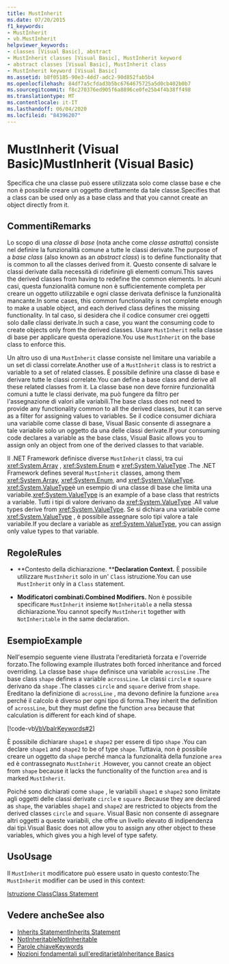 ```yaml
---
title: MustInherit
ms.date: 07/20/2015
f1_keywords:
- MustInherit
- vb.MustInherit
helpviewer_keywords:
- classes [Visual Basic], abstract
- MustInherit classes [Visual Basic], MustInherit keyword
- abstract classes [Visual Basic], MustInherit class
- MustInherit keyword [Visual Basic]
ms.assetid: b8f05185-90e3-4dd7-adc2-90d852fab5b4
ms.openlocfilehash: 84df7a5cfdad3b5bc6764675725a5d0cb402b0b7
ms.sourcegitcommit: f8c270376ed905f6a8896ce0fe25b4f4b38ff498
ms.translationtype: MT
ms.contentlocale: it-IT
ms.lasthandoff: 06/04/2020
ms.locfileid: "84396207"
---
```

# <a name="mustinherit-visual-basic"></a><span data-ttu-id="f1eda-102">MustInherit (Visual Basic)</span><span class="sxs-lookup"><span data-stu-id="f1eda-102">MustInherit (Visual Basic)</span></span>
<span data-ttu-id="f1eda-103">Specifica che una classe può essere utilizzata solo come classe base e che non è possibile creare un oggetto direttamente da tale classe.</span><span class="sxs-lookup"><span data-stu-id="f1eda-103">Specifies that a class can be used only as a base class and that you cannot create an object directly from it.</span></span>  
  
## <a name="remarks"></a><span data-ttu-id="f1eda-104">Commenti</span><span class="sxs-lookup"><span data-stu-id="f1eda-104">Remarks</span></span>  
 <span data-ttu-id="f1eda-105">Lo scopo di una *classe di base* (nota anche come *classe astratta*) consiste nel definire la funzionalità comune a tutte le classi derivate.</span><span class="sxs-lookup"><span data-stu-id="f1eda-105">The purpose of a *base class* (also known as an *abstract class*) is to define functionality that is common to all the classes derived from it.</span></span> <span data-ttu-id="f1eda-106">Questo consente di salvare le classi derivate dalla necessità di ridefinire gli elementi comuni.</span><span class="sxs-lookup"><span data-stu-id="f1eda-106">This saves the derived classes from having to redefine the common elements.</span></span> <span data-ttu-id="f1eda-107">In alcuni casi, questa funzionalità comune non è sufficientemente completa per creare un oggetto utilizzabile e ogni classe derivata definisce la funzionalità mancante.</span><span class="sxs-lookup"><span data-stu-id="f1eda-107">In some cases, this common functionality is not complete enough to make a usable object, and each derived class defines the missing functionality.</span></span> <span data-ttu-id="f1eda-108">In tal caso, si desidera che il codice consumer crei oggetti solo dalle classi derivate.</span><span class="sxs-lookup"><span data-stu-id="f1eda-108">In such a case, you want the consuming code to create objects only from the derived classes.</span></span> <span data-ttu-id="f1eda-109">Usare `MustInherit` nella classe di base per applicare questa operazione.</span><span class="sxs-lookup"><span data-stu-id="f1eda-109">You use `MustInherit` on the base class to enforce this.</span></span>  
  
 <span data-ttu-id="f1eda-110">Un altro uso di una `MustInherit` classe consiste nel limitare una variabile a un set di classi correlate.</span><span class="sxs-lookup"><span data-stu-id="f1eda-110">Another use of a `MustInherit` class is to restrict a variable to a set of related classes.</span></span> <span data-ttu-id="f1eda-111">È possibile definire una classe di base e derivare tutte le classi correlate.</span><span class="sxs-lookup"><span data-stu-id="f1eda-111">You can define a base class and derive all these related classes from it.</span></span> <span data-ttu-id="f1eda-112">La classe base non deve fornire funzionalità comuni a tutte le classi derivate, ma può fungere da filtro per l'assegnazione di valori alle variabili.</span><span class="sxs-lookup"><span data-stu-id="f1eda-112">The base class does not need to provide any functionality common to all the derived classes, but it can serve as a filter for assigning values to variables.</span></span> <span data-ttu-id="f1eda-113">Se il codice consumer dichiara una variabile come classe di base, Visual Basic consente di assegnare a tale variabile solo un oggetto da una delle classi derivate.</span><span class="sxs-lookup"><span data-stu-id="f1eda-113">If your consuming code declares a variable as the base class, Visual Basic allows you to assign only an object from one of the derived classes to that variable.</span></span>  
  
 <span data-ttu-id="f1eda-114">Il .NET Framework definisce diverse `MustInherit` classi, tra cui <xref:System.Array> , <xref:System.Enum> e <xref:System.ValueType> .</span><span class="sxs-lookup"><span data-stu-id="f1eda-114">The .NET Framework defines several `MustInherit` classes, among them <xref:System.Array>, <xref:System.Enum>, and <xref:System.ValueType>.</span></span> <span data-ttu-id="f1eda-115"><xref:System.ValueType>è un esempio di una classe di base che limita una variabile.</span><span class="sxs-lookup"><span data-stu-id="f1eda-115"><xref:System.ValueType> is an example of a base class that restricts a variable.</span></span> <span data-ttu-id="f1eda-116">Tutti i tipi di valore derivano da <xref:System.ValueType> .</span><span class="sxs-lookup"><span data-stu-id="f1eda-116">All value types derive from <xref:System.ValueType>.</span></span> <span data-ttu-id="f1eda-117">Se si dichiara una variabile come <xref:System.ValueType> , è possibile assegnare solo tipi valore a tale variabile.</span><span class="sxs-lookup"><span data-stu-id="f1eda-117">If you declare a variable as <xref:System.ValueType>, you can assign only value types to that variable.</span></span>  
  
## <a name="rules"></a><span data-ttu-id="f1eda-118">Regole</span><span class="sxs-lookup"><span data-stu-id="f1eda-118">Rules</span></span>  
  
- <span data-ttu-id="f1eda-119">\*\*Contesto della dichiarazione. \*\*</span><span class="sxs-lookup"><span data-stu-id="f1eda-119">**Declaration Context.**</span></span> <span data-ttu-id="f1eda-120">È possibile utilizzare `MustInherit` solo in un' `Class` istruzione.</span><span class="sxs-lookup"><span data-stu-id="f1eda-120">You can use `MustInherit` only in a `Class` statement.</span></span>  
  
- <span data-ttu-id="f1eda-121">**Modificatori combinati.**</span><span class="sxs-lookup"><span data-stu-id="f1eda-121">**Combined Modifiers.**</span></span> <span data-ttu-id="f1eda-122">Non è possibile specificare `MustInherit` insieme `NotInheritable` a nella stessa dichiarazione.</span><span class="sxs-lookup"><span data-stu-id="f1eda-122">You cannot specify `MustInherit` together with `NotInheritable` in the same declaration.</span></span>  
  
## <a name="example"></a><span data-ttu-id="f1eda-123">Esempio</span><span class="sxs-lookup"><span data-stu-id="f1eda-123">Example</span></span>  
 <span data-ttu-id="f1eda-124">Nell'esempio seguente viene illustrata l'ereditarietà forzata e l'override forzato.</span><span class="sxs-lookup"><span data-stu-id="f1eda-124">The following example illustrates both forced inheritance and forced overriding.</span></span> <span data-ttu-id="f1eda-125">La classe base `shape` definisce una variabile `acrossLine` .</span><span class="sxs-lookup"><span data-stu-id="f1eda-125">The base class `shape` defines a variable `acrossLine`.</span></span> <span data-ttu-id="f1eda-126">Le classi `circle` e `square` derivano da `shape` .</span><span class="sxs-lookup"><span data-stu-id="f1eda-126">The classes `circle` and `square` derive from `shape`.</span></span> <span data-ttu-id="f1eda-127">Ereditano la definizione di `acrossLine` , ma devono definire la funzione `area` perché il calcolo è diverso per ogni tipo di forma.</span><span class="sxs-lookup"><span data-stu-id="f1eda-127">They inherit the definition of `acrossLine`, but they must define the function `area` because that calculation is different for each kind of shape.</span></span>  
  
 [!code-vb[VbVbalrKeywords#2](~/samples/snippets/visualbasic/VS_Snippets_VBCSharp/VbVbalrKeywords/VB/Class1.vb#2)]  
  
 <span data-ttu-id="f1eda-128">È possibile dichiarare `shape1` e `shape2` per essere di tipo `shape` .</span><span class="sxs-lookup"><span data-stu-id="f1eda-128">You can declare `shape1` and `shape2` to be of type `shape`.</span></span> <span data-ttu-id="f1eda-129">Tuttavia, non è possibile creare un oggetto da `shape` perché manca la funzionalità della funzione `area` ed è contrassegnato `MustInherit` .</span><span class="sxs-lookup"><span data-stu-id="f1eda-129">However, you cannot create an object from `shape` because it lacks the functionality of the function `area` and is marked `MustInherit`.</span></span>  
  
 <span data-ttu-id="f1eda-130">Poiché sono dichiarati come `shape` , le variabili `shape1` e `shape2` sono limitate agli oggetti delle classi derivate `circle` e `square` .</span><span class="sxs-lookup"><span data-stu-id="f1eda-130">Because they are declared as `shape`, the variables `shape1` and `shape2` are restricted to objects from the derived classes `circle` and `square`.</span></span> <span data-ttu-id="f1eda-131">Visual Basic non consente di assegnare altri oggetti a queste variabili, che offre un livello elevato di indipendenza dai tipi.</span><span class="sxs-lookup"><span data-stu-id="f1eda-131">Visual Basic does not allow you to assign any other object to these variables, which gives you a high level of type safety.</span></span>  
  
## <a name="usage"></a><span data-ttu-id="f1eda-132">Uso</span><span class="sxs-lookup"><span data-stu-id="f1eda-132">Usage</span></span>  
 <span data-ttu-id="f1eda-133">Il `MustInherit` modificatore può essere usato in questo contesto:</span><span class="sxs-lookup"><span data-stu-id="f1eda-133">The `MustInherit` modifier can be used in this context:</span></span>  
  
 [<span data-ttu-id="f1eda-134">Istruzione Class</span><span class="sxs-lookup"><span data-stu-id="f1eda-134">Class Statement</span></span>](../statements/class-statement.md)  
  
## <a name="see-also"></a><span data-ttu-id="f1eda-135">Vedere anche</span><span class="sxs-lookup"><span data-stu-id="f1eda-135">See also</span></span>

- [<span data-ttu-id="f1eda-136">Inherits Statement</span><span class="sxs-lookup"><span data-stu-id="f1eda-136">Inherits Statement</span></span>](../statements/inherits-statement.md)
- [<span data-ttu-id="f1eda-137">NotInheritable</span><span class="sxs-lookup"><span data-stu-id="f1eda-137">NotInheritable</span></span>](notinheritable.md)
- [<span data-ttu-id="f1eda-138">Parole chiave</span><span class="sxs-lookup"><span data-stu-id="f1eda-138">Keywords</span></span>](../keywords/index.md)
- [<span data-ttu-id="f1eda-139">Nozioni fondamentali sull'ereditarietà</span><span class="sxs-lookup"><span data-stu-id="f1eda-139">Inheritance Basics</span></span>](../../programming-guide/language-features/objects-and-classes/inheritance-basics.md)
